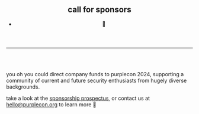 ---
---


<section class="mid">
 <header>
    <div id="align">
      <p-books></p-books>
    </div>
    <div class="heading">
      <h1>call for sponsors</h1>
      <ul class="no-dots">
        <li>🤑</li>
      </ul>
    </div>
  </header>
</section>

----------------------------------------
<br>
<br>

you oh you could direct company funds to purplecon 2024, supporting a community of current and future security enthusiasts from hugely diverse backgrounds.

take a look at the [sponsorship prospectus](/purplecon-sponsorship.pdf), or contact us at hello@purplecon.org to learn more 👀